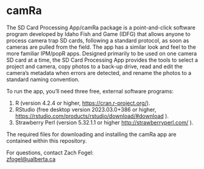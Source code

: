 # camRa

The SD Card Processing App/camRa package is a point-and-click software program developed by Idaho Fish and Game (IDFG) that allows anyone to process camera trap SD cards, following a standard protocol, as soon as cameras are pulled from the field. The app has a similar look and feel to the more familiar IPM/popR apps. Designed primarily to be used on one camera SD card at a time, the SD Card Processing App provides the tools to select a project and camera, copy photos to a back-up drive, read and edit the camera’s metadata when errors are detected, and rename the photos to a standard naming convention.

To run the app, you’ll need three free, external software programs:  
  1. R (version 4.2.4 or higher, https://cran.r-project.org/). 
  2. RStudio (free desktop version 2023.03.0+386 or higher, https://rstudio.com/products/rstudio/download/#download ).  
  3. Strawberry Perl (version 5.32.1.1 or higher http://strawberryperl.com/ ). 

The required files for downloading and installing the camRa app are contained within this repository.   

For questions, contact Zach Fogel:   
  zfogel@ualberta.ca

